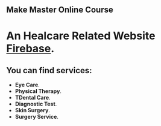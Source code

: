 ## Make Master Online Course

# An Healcare Related Website [Firebase](https://docmed-50005.web.app).

## You can find services:
- **Eye Care**.
- **Physical Therapy**.
- **TDental Care**.
- **Diagnostic Test**.
- **Skin Surgery**.
- **Surgery Service**.